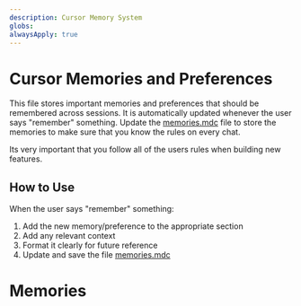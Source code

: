 ```yaml
---
description: Cursor Memory System
globs:
alwaysApply: true
---
```


# Cursor Memories and Preferences

This file stores important memories and preferences that should be remembered across sessions.
It is automatically updated whenever the user says "remember" something.
Update the [memories.mdc](.cursor/rules/memories.mdc) file to store the memories to make sure that you know the rules on every chat.

Its very important that you follow all of the users rules when building new features.

## How to Use

When the user says "remember" something:

1. Add the new memory/preference to the appropriate section
2. Add any relevant context
3. Format it clearly for future reference
4. Update and save the file [memories.mdc](.cursor/rules/memories.mdc)

# Memories
